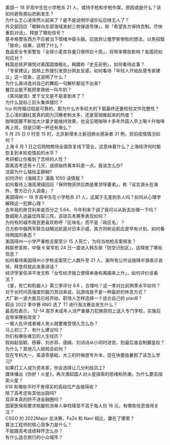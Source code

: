 美国一 18 岁高中生在小学枪杀 21 人，或持手枪和步枪作案，原因或是什么？该如何避免类似悲剧发生？  
为什么王心凌突然火起来了？是不是说明华语乐坛后继无人了？  
外交部回应「朝鲜向东部海域发射三枚弹道导弹」，称「希望各方保持克制，尽快重启对话」，释放了哪些信号？  
基辛格警告西方不应被当下情绪冲昏头脑，应放弃让俄罗斯惨败的想法，以免招致「致命」结果，说明了什么？  
食品安全专家警告「全球小麦库存量只够供应十周」，将带来哪些影响？各国将如何应对？  
韩国总统尹锡悦对美国国旗敬礼，韩媒称「史无前例」，如何看待此事？  
「专家建议」因频上热搜引发部分网友反感，如何看待「年轻人开始反感专家建议」这一现象，这说明了什么？  
为什么唐诗逸对自己的舞蹈一句解析都说不出来?  
餐饮业能不能把拿铁统一叫牛奶？  
《乘风破浪》里于文文是不是拿剧本了？  
为什么鼠标三巨头集体摆烂？  
tcp 的传输过程是可靠的，那为什么许多较大的下载最终还要校验文件完整性？  
王心凌的翻红是真的因为沉睡老粉太多，还是营销推起来的热度？  
咖啡因要不断加大计量才能维持效果，也没见喝咖啡十多年外国人早上喝十升咖啡再上班，但是只喝一杯还有用么？  
5 月 25 日 0 时至 15 时，北京新增本土新冠肺炎感染者 31 例，目前疫情情况如何？  
上海 6 月 1 日之后购物商场全面恢复线下营业，这意味着什么？上海经济何时能恢复到本轮疫情前的水平？  
考研都让你看到了怎样的人性？  
距离高考还有十几天，成绩始终离本科差一点。我该怎么办?  
浣碧为什么输给孟静娴?  
如何评价《海贼王》漫画 1050 话情报？  
如何看待上海高境镇回应「保供物资供应商是某领导妻弟」，称「谣言源头在海外，警方已介入调查」？  
美国得州一 18 岁高中生在小学枪杀 21 人，这属于无差别杀人吗？如何从心理学解释这一犯罪心理？  
去年我的房贷利率是百分之 5.64，今年利率下调了我可以从新去办理一下吗？  
詹姆斯入选最佳阵容三阵，该球员本赛季表现如何？  
为何有的城市居民更喜欢称呼『区块名』而不是『政区名』？  
日方称中俄两军联合战略巡航是对日本示威，美方则称巡航应是早有计划，如何看待两国的表态？  
美国得州一小学严重枪击案至少 15 人死亡，为何当地枪击案频发？  
韩联参宣称，中俄 6 架军机 24 日一度进入韩东部「防空识别区」，这释放了哪些信息？  
如何看待美国得州小学枪击案死亡人数升至 21 人，美所有公共设施降半旗表示哀悼，拜登将就此发表讲话？  
经济学家任泽平发文称「女性经济独立使得单身和离婚率上升」，如何评价该看法？  
《爱，死亡和机器人》第三季评分 8.6 ，合理吗？这一季对比前两季水平如何？  
对于长时间高强度的脑力劳动来说，玩游戏是不是一种最好的休息方式？  
大厂新一波大裁员已经开始，职场人怎样选择一个适合自己的 planB？  
假设 2022 季中赛 RNG 选了 T1 进行淘汰赛会发生什么？  
最高检表示， 12-14 周岁未成年人涉严重暴力犯罪原则上送入专门学校，实施后会带来哪些改变？  
一被人批评或者被人发火就要难受很久怎么办？  
马上初三了，有什么建议吗？  
你们有哪些难忘的人生经历？  
假如赵丽颖、杨幂、刘亦菲、唐嫣、刘诗诗从小同时进宫，到最后谁会制霸皇权？为什么？其他几人结局会如何？  
现在专科大一，英语零基础，大三的时候想专升本，现在快要放暑假了该怎么学习?  
如果打工人成为资本家，你会选择让几分利给员工?  
媒体播出《你好！火星》，再次激起国人对火星探索的思绪和热潮，为什么要去探索火星？  
618 有哪些平时不舍得买的高段位产品值得收？  
除了高考还有其他出路吗?  
双非本真的挤不进金融圈吗？  
国家医保局要求核酸检测单人单检降至不高于每人份 16 元，有哪些信息值得关注？  
CSGO 的 2022Major 总决赛，FaZe 和 Navi 相比，赢在了哪里？  
算法工程师的核心竞争力是什么？  
不能跟高考成绩释怀怎么办？  
有什么适合旅行的小众城市？  
